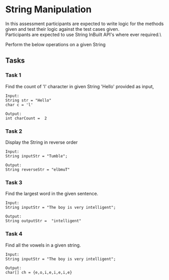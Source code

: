# String Manipulation

In this assessment participants are expected to write logic for the methods given and test their logic against the test cases given.\
Participants are expected to use String InBuilt API's where ever required.\

Perform the below operations on a given String

## Tasks

### Task 1

Find the count of 'l' character in given String 'Hello' provided as input,

```text
Input:
String str = "Hello"
char c = 'l'

Output:
int charCount =  2
```

### Task 2

Display the String in reverse order

```text
Input:
String inputStr = "Tumble";

Output:
String reverseStr = "elbmuT"
```

### Task 3

Find the largest word in the given sentence.

```text
Input:
String inputStr = "The boy is very intelligent";

Output:
String outputStr =  "intelligent"
```

### Task 4

Find all the vowels in a given string.

```text
Input:
String inputStr = "The boy is very intelligent";

Output:
char[] ch = {e,o,i,e,i,e,i,e}
```
